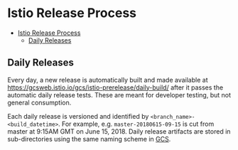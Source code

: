 # Istio Release Process

- [Istio Release Process](#istio-release-process)
    - [Daily Releases](#daily-releases)

## Daily Releases

Every day, a new release is automatically built and made available at
<https://gcsweb.istio.io/gcs/istio-prerelease/daily-build/>
after it passes the automatic daily release tests. These are meant for developer testing, but not general consumption.

Each daily release is versioned and identified by `<branch_name>-<build_datetime>`. For example,
e.g. `master-20180615-09-15` is cut from master at 9:15AM GMT on June 15, 2018. Daily release artifacts are stored in
sub-directories using the same naming scheme in [GCS](https://gcsweb.istio.io/gcs/istio-prerelease/daily-build/).


